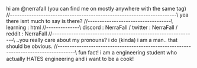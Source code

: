 hi am @nerrafall (you can find me on mostly anywhere with the same tag)
//----------------------------------------------------------------------\\
yea there isnt much to say is there?
//-----------------------------------\\
learning : html
//--------------\\
discord : NerraFall / twitter : NerraFall / reddit : NerraFall
//-------------------------------------------------------------\\
..you really care about my pronouns? i do (kinda) i am a man.. that should be obvious.
//-------------------------------------------------------------------------------------\\
fun fact! i am a engineering student who actually HATES engineering and i want to be a cook!


